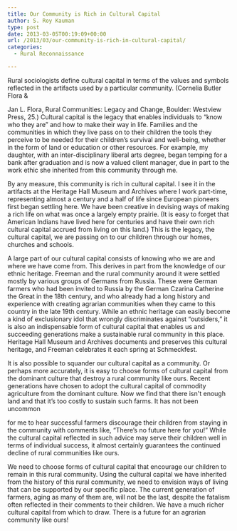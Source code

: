 ```yaml
---
title: Our Community is Rich in Cultural Capital
author: S. Roy Kauman
type: post
date: 2013-03-05T00:19:09+00:00
url: /2013/03/our-community-is-rich-in-cultural-capital/
categories:
  - Rural Reconnaissance

---
```

Rural sociologists define cultural capital in terms of the values and symbols
reflected in the artifacts used by a particular community. (Cornelia Butler
Flora &

Jan L. Flora, Rural Communities: Legacy and Change, Boulder: Westview Press,
25.) Cultural capital is the legacy that enables individuals to “know who they
are” and how to make their way in life. Families and the communities in which
they live pass on to their children the tools they perceive to be needed for
their children’s survival and well-being, whether in the form of land or
education or other resources. For example, my daughter, with an
inter-disciplinary liberal arts degree, began temping for a bank after
graduation and is now a valued client manager, due in part to the work ethic she
inherited from this community through me.

By any measure, this community is rich in cultural capital. I see it in the
artifacts at the Heritage Hall Museum and Archives where I work part-time,
representing almost a century and a half of life since European pioneers first
began settling here. We have been creative in devising ways of making a rich
life on what was once a largely empty prairie. (It is easy to forget that
American Indians have lived here for centuries and have their own rich cultural
capital accrued from living on this land.) This is the legacy, the cultural
capital, we are passing on to our children through our homes, churches and
schools.

A large part of our cultural capital consists of knowing who we are and where we
have come from. This derives in part from the knowledge of our ethnic heritage.
Freeman and the rural community around it were settled mostly by various groups
of Germans from Russia. These were German farmers who had been invited to Russia
by the German Czarina Catherine the Great in the 18th century, and who already
had a long history and experience with creating agrarian communities when they
came to this country in the late 19th century. While an ethnic heritage can
easily become a kind of exclusionary idol that wrongly discriminates against
“outsiders,” it is also an indispensable form of cultural capital that enables
us and succeeding generations make a sustainable rural community in this place.
Heritage Hall Museum and Archives documents and preserves this cultural
heritage, and Freeman celebrates it each spring at Schmeckfest.

It is also possible to squander our cultural capital as a community. Or perhaps
more accurately, it is easy to choose forms of cultural capital from the
dominant culture that destroy a rural community like ours. Recent generations
have chosen to adopt the cultural capital of commodity agriculture from the
dominant culture. Now we find that there isn't enough land and that it’s too
costly to sustain such farms. It has not been uncommon


for me to hear successful farmers discourage their children from staying in the
community with comments like, “There’s no future here for you!” While the
cultural capital reflected in such advice may serve their children well in terms
of individual success, it almost certainly guarantees the continued decline of
rural communities like ours.

We need to choose forms of cultural capital that encourage our children to
remain in this rural community. Using the cultural capital we have inherited
from the history of this rural community, we need to envision ways of living
that can be supported by our specific place. The current generation of farmers,
aging as many of them are, will not be the last, despite the fatalism often
reflected in their comments to their children. We have a much richer cultural
capital from which to draw. There is a future for an agrarian community like
ours!
